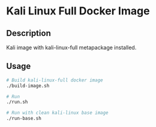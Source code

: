 # Kali Linux Full Docker Image

## Description

Kali image with kali-linux-full metapackage installed.

## Usage

```sh
# Build kali-linux-full docker image
./build-image.sh

# Run
./run.sh

# Run with clean kali-linux base image
./run-base.sh
```

